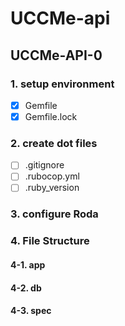 # UCCMe-api 

## 


## UCCMe-API-0 

### 1. setup environment 
- [X] Gemfile 
- [X] Gemfile.lock 

### 2. create dot files 
- [ ] .gitignore
- [ ] .rubocop.yml 
- [ ] .ruby_version 

### 3. configure Roda 

### 4. File Structure 

#### 4-1. app 

#### 4-2. db 

#### 4-3. spec 
